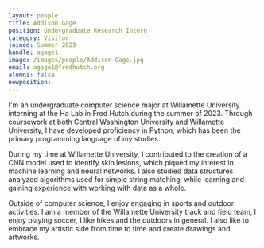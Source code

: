 ```yaml
---
layout: people
title: Addison Gage
position: Undergraduate Research Intern
category: Visitor
joined: Summer 2023
handle: agage1
image: /images/people/Addison-Gage.jpg
email: agage1@fredhutch.org
alumni: false
newposition: 
---
```


I'm an undergraduate computer science major at Willamette University interning at the Ha Lab in Fred Hutch during the summer of 2023. Through coursework at both Central Washington University and Willamette University, I have developed proficiency in Python, which has been the primary programming language of my studies. 

During my time at Willamette University, I contributed to the creation of a CNN model used to identify skin lesions, which piqued my interest in machine learning and neural networks. I also studied data structures analyzed algorithms used for simple string matching, while learning and gaining experience with working with data as a whole. 

Outside of computer science, I enjoy engaging in sports and outdoor activities. I am a member of the Willamette University track and field team, I enjoy playing soccer, I like hikes and the outdoors in general. I also like to embrace my artistic side from time to time and create drawings and artworks.